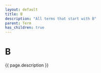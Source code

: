 ```yaml
---
layout: default
title: B
description: "All terms that start with B"
parent: Term
has_children: true
---
```

# B
{{ page.description }}
